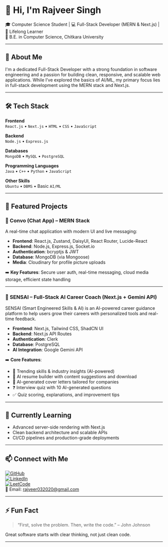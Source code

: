 # 👋 Hi, I'm Rajveer Singh

🎓 Computer Science Student | 💻 Full-Stack Developer (MERN & Next.js) | 🌱 Lifelong Learner  
📍 B.E. in Computer Science, Chitkara University

---

## 🚀 About Me

I'm a dedicated Full-Stack Developer with a strong foundation in software engineering and a passion for building clean, responsive, and scalable web applications. While I’ve explored the basics of AI/ML, my primary focus lies in full-stack development using the MERN stack and Next.js.

---

## 🛠️ Tech Stack

**Frontend**  
`React.js` • `Next.js` • `HTML` • `CSS` • `JavaScript`

**Backend**  
`Node.js` • `Express.js`

**Databases**  
`MongoDB` • `MySQL` • `PostgreSQL`

**Programming Languages**  
`Java` • `C++` • `Python` • `JavaScript`

**Other Skills**  
`Ubuntu` • `DBMS` • Basic `AI/ML`

---

## 🧠 Featured Projects

### 💬 Convo (Chat App) – MERN Stack

A real-time chat application with modern UI and live messaging:

- **Frontend**: React.js, Zustand, DaisyUI, React Router, Lucide-React  
- **Backend**: Node.js, Express.js, Socket.io  
- **Authentication**: bcryptjs & JWT  
- **Database**: MongoDB (via Mongoose)  
- **Media**: Cloudinary for profile picture uploads  

➡️ **Key Features**: Secure user auth, real-time messaging, cloud media storage, efficient state handling

---

### 🧠 SENSAI – Full-Stack AI Career Coach (Next.js + Gemini API)

SENSAI (Smart Engineered Skills & AI) is an AI-powered career guidance platform to help users grow their careers with personalized tools and real-time feedback.

- **Frontend**: Next.js, Tailwind CSS, ShadCN UI  
- **Backend**: Next.js API Routes  
- **Authentication**: Clerk  
- **Database**: PostgreSQL  
- **AI Integration**: Google Gemini API  

➡️ **Core Features**:
- 🧠 Trending skills & industry insights (AI-powered)
- 📄 AI resume builder with content suggestions and download
- 📝 AI-generated cover letters tailored for companies
- ❓ Interview quiz with 10 AI-generated questions
- ✅ Quiz scoring, explanations, and improvement tips

---

## 🌱 Currently Learning

- Advanced server-side rendering with Next.js  
- Clean backend architecture and scalable APIs  
- CI/CD pipelines and production-grade deployments

---

## 📫 Connect with Me

[![GitHub](https://img.shields.io/badge/GitHub-181717?style=flat&logo=github&logoColor=white)](https://github.com/RajveerSingh711)  
[![LinkedIn](https://img.shields.io/badge/LinkedIn-blue?style=flat&logo=linkedin)](https://www.linkedin.com/in/rajveer-singh-a27b66348)  
[![LeetCode](https://img.shields.io/badge/LeetCode-orange?style=flat&logo=leetcode&logoColor=white)](https://leetcode.com/u/Rajveer711/)  
📧 Email: rajveer032020@gmail.com

---

## ⚡ Fun Fact

> “First, solve the problem. Then, write the code.” – John Johnson

Great software starts with clear thinking, not just clean code.

---
